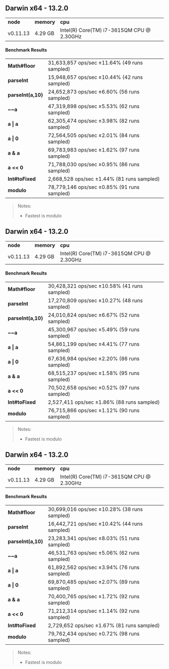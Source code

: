 Darwin x64 - 13.2.0
-----

<table><tr><td><b>node</b></td><td><b>memory</b></td><td><b>cpu</b></td></tr><tr><td>v0.11.13</td><td>4.29 GB</td><td>Intel(R) Core(TM) i7-3615QM CPU @ 2.30GHz</td></tr></table>

#### Benchmark Results ####

<table><tr><td><b>Math#floor</b></td><td>31,633,857 ops/sec ±11.64% (49 runs sampled)
</td></tr><tr><td><b>parseInt</b></td><td>15,948,657 ops/sec ±10.44% (42 runs sampled)
</td></tr><tr><td><b>parseInt(a,10)</b></td><td>24,652,873 ops/sec ±6.60% (56 runs sampled)
</td></tr><tr><td><b>~~a</b></td><td>47,319,898 ops/sec ±5.53% (62 runs sampled)
</td></tr><tr><td><b>a | a</b></td><td>62,305,474 ops/sec ±3.98% (82 runs sampled)
</td></tr><tr><td><b>a | 0</b></td><td>72,564,505 ops/sec ±2.01% (84 runs sampled)
</td></tr><tr><td><b>a & a</b></td><td>69,783,983 ops/sec ±1.62% (97 runs sampled)
</td></tr><tr><td><b>a << 0</b></td><td>71,788,030 ops/sec ±0.95% (86 runs sampled)
</td></tr><tr><td><b>Int#toFixed</b></td><td>2,668,528 ops/sec ±1.44% (81 runs sampled)
</td></tr><tr><td><b>modulo</b></td><td>78,779,146 ops/sec ±0.85% (91 runs sampled)
</td></tr></table>

> Notes:
> - Fastest is modulo


Darwin x64 - 13.2.0
-----

<table><tr><td><b>node</b></td><td><b>memory</b></td><td><b>cpu</b></td></tr><tr><td>v0.11.13</td><td>4.29 GB</td><td>Intel(R) Core(TM) i7-3615QM CPU @ 2.30GHz</td></tr></table>

#### Benchmark Results ####

<table><tr><td><b>Math#floor</b></td><td>30,428,321 ops/sec ±10.58% (41 runs sampled)
</td></tr><tr><td><b>parseInt</b></td><td>17,270,809 ops/sec ±10.27% (48 runs sampled)
</td></tr><tr><td><b>parseInt(a,10)</b></td><td>24,010,824 ops/sec ±6.67% (52 runs sampled)
</td></tr><tr><td><b>~~a</b></td><td>45,300,967 ops/sec ±5.49% (59 runs sampled)
</td></tr><tr><td><b>a | a</b></td><td>54,861,199 ops/sec ±4.41% (77 runs sampled)
</td></tr><tr><td><b>a | 0</b></td><td>67,636,984 ops/sec ±2.20% (86 runs sampled)
</td></tr><tr><td><b>a & a</b></td><td>68,515,237 ops/sec ±1.58% (95 runs sampled)
</td></tr><tr><td><b>a << 0</b></td><td>70,502,658 ops/sec ±0.52% (97 runs sampled)
</td></tr><tr><td><b>Int#toFixed</b></td><td>2,527,411 ops/sec ±1.86% (88 runs sampled)
</td></tr><tr><td><b>modulo</b></td><td>76,715,866 ops/sec ±1.12% (90 runs sampled)
</td></tr></table>

> Notes:
> - Fastest is modulo


Darwin x64 - 13.2.0
-----

<table><tr><td><b>node</b></td><td><b>memory</b></td><td><b>cpu</b></td></tr><tr><td>v0.11.13</td><td>4.29 GB</td><td>Intel(R) Core(TM) i7-3615QM CPU @ 2.30GHz</td></tr></table>

#### Benchmark Results ####

<table><tr><td><b>Math#floor</b></td><td>30,699,016 ops/sec ±10.28% (38 runs sampled)
</td></tr><tr><td><b>parseInt</b></td><td>16,442,721 ops/sec ±10.42% (44 runs sampled)
</td></tr><tr><td><b>parseInt(a,10)</b></td><td>23,283,341 ops/sec ±8.03% (51 runs sampled)
</td></tr><tr><td><b>~~a</b></td><td>46,531,763 ops/sec ±5.06% (62 runs sampled)
</td></tr><tr><td><b>a | a</b></td><td>61,892,562 ops/sec ±3.94% (76 runs sampled)
</td></tr><tr><td><b>a | 0</b></td><td>69,870,485 ops/sec ±2.07% (89 runs sampled)
</td></tr><tr><td><b>a & a</b></td><td>70,400,765 ops/sec ±1.72% (92 runs sampled)
</td></tr><tr><td><b>a << 0</b></td><td>71,212,314 ops/sec ±1.14% (92 runs sampled)
</td></tr><tr><td><b>Int#toFixed</b></td><td>2,729,652 ops/sec ±1.67% (81 runs sampled)
</td></tr><tr><td><b>modulo</b></td><td>79,762,434 ops/sec ±0.72% (98 runs sampled)
</td></tr></table>

> Notes:
> - Fastest is modulo


